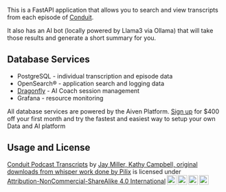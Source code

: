 This is a FastAPI application that allows you to search and view transcripts from each episode of [Conduit](https://relay.fm/conduit).

It also has an AI bot (locally powered by Llama3 via Ollama) that will take those results and generate a short summary for you.

## Database Services

- PostgreSQL - individual transcription and episode data
- OpenSearch®️ - application search and logging data
- [Dragonfly](https://dragonflydb.io) - AI Coach session management
- Grafana - resource monitoring
  
All database services are powered by the Aiven Platform. [Sign up](https://go.aiven.io/jay-signup) for $400 off your first month and try the fastest and easiest way to setup your own Data and AI platform 

## Usage and License

<p xmlns:cc="http://creativecommons.org/ns#" xmlns:dct="http://purl.org/dc/terms/"><a property="dct:title" rel="cc:attributionURL" href="https://github.com/kjaymiller/conduit-transcripts">Conduit Podcast Transcripts</a> by <a rel="cc:attributionURL dct:creator" property="cc:attributionName" href="https://relay.fm/conduit">Jay Miller, Kathy Campbell, original downloads from whisper work done by Pilix</a> is licensed under <a href="http://creativecommons.org/licenses/by-nc-sa/4.0/?ref=chooser-v1" target="_blank" rel="license noopener noreferrer" style="display:inline-block;">Attribution-NonCommercial-ShareAlike 4.0 International<img style="height:22px!important;margin-left:3px;vertical-align:text-bottom;" src="https://mirrors.creativecommons.org/presskit/icons/cc.svg?ref=chooser-v1"><img style="height:22px!important;margin-left:3px;vertical-align:text-bottom;" src="https://mirrors.creativecommons.org/presskit/icons/by.svg?ref=chooser-v1"><img style="height:22px!important;margin-left:3px;vertical-align:text-bottom;" src="https://mirrors.creativecommons.org/presskit/icons/nc.svg?ref=chooser-v1"><img style="height:22px!important;margin-left:3px;vertical-align:text-bottom;" src="https://mirrors.creativecommons.org/presskit/icons/sa.svg?ref=chooser-v1"></a></p>
